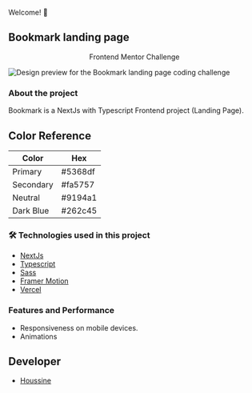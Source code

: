 Welcome! 👋

## Bookmark landing page

<p align="center"> Frontend Mentor Challenge </p>

![Design preview for the Bookmark landing page coding challenge](https://www11.0zz0.com/2022/11/10/21/991833949.jpg)

### About the project

Bookmark is a NextJs with Typescript Frontend project (Landing Page).

## Color Reference

| Color     | Hex     |
| --------- | ------- |
| Primary   | #5368df |
| Secondary | #fa5757 |
| Neutral   | #9194a1 |
| Dark Blue | #262c45 |

### 🛠 Technologies used in this project

- [NextJs](https://nextjs.org/)
- [Typescript](https://www.typescriptlang.org/)
- [Sass](https://sass-lang.com/)
- [Framer Motion](https://www.framer.com/motion/)
- [Vercel](https://vercel.com/dashboard)

### Features and Performance

- Responsiveness on mobile devices.
- Animations

## Developer

- [Houssine](https://www.github.com/dark-lover)
